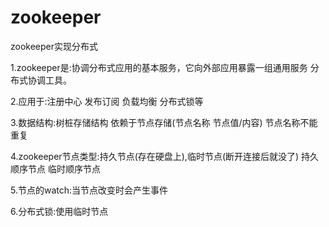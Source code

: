 # zookeeper
zookeeper实现分布式

1.zookeeper是:协调分布式应用的基本服务，它向外部应用暴露一组通用服务 分布式协调工具。

2.应用于:注册中心 发布订阅 负载均衡 分布式锁等

3.数据结构:树桩存储结构 依赖于节点存储(节点名称 节点值/内容) 节点名称不能重复

4.zookeeper节点类型:持久节点(存在硬盘上),临时节点(断开连接后就没了) 持久顺序节点 临时顺序节点

5.节点的watch:当节点改变时会产生事件

6.分布式锁:使用临时节点

